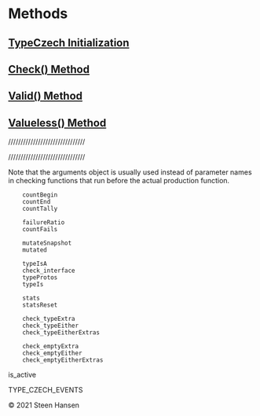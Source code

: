 
# Methods

## [TypeCzech Initialization](/method-TypeCzech.md)

## [Check() Method](/method-check.md)





## [Valid() Method](/method-check_type.md)


## [Valueless() Method](/method-check_type.md)

///////////////////////////////






///////////////////////////////






        


Note that the arguments object is usually used instead of parameter names
in checking functions that run before the actual production function.



 
        countBegin
        countEnd
        countTally

        failureRatio
        countFails

        mutateSnapshot
        mutated

        typeIsA
        check_interface
        typeProtos
        typeIs

        stats
        statsReset

        check_typeExtra
        check_typeEither
        check_typeEitherExtras

        check_emptyExtra
        check_emptyEither
        check_emptyEitherExtras

is_active

TYPE_CZECH_EVENTS
        
&copy; 2021 Steen Hansen

